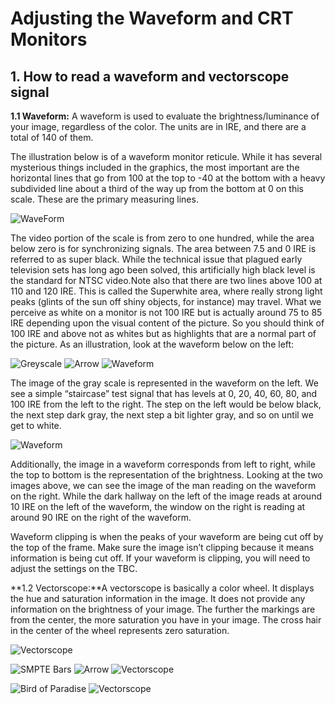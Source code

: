 # Adjusting the Waveform and CRT Monitors

## 1. How to read a waveform and vectorscope signal
**1.1 Waveform:** A waveform is used to evaluate the brightness/luminance of your image, regardless of the color. The units are in IRE, and there are a total of 140 of them. 

The illustration below is of a waveform monitor reticule. While it has several mysterious things included in the graphics, the most important are the horizontal lines that go from 100 at the top to -40 at the bottom with a heavy subdivided line about a third of the way up from the bottom at 0 on this scale. These are the primary measuring lines.

![WaveForm](https://camo.githubusercontent.com/34f17de8f28e643f9d8df3d01e7469c015d669f9a8510908335c863e8c4e06cb/68747470733a2f2f656e637279707465642d74626e332e677374617469632e636f6d2f696d616765733f713d74626e3a414e64394763526e76736534473541456732514c584c474c42303361394d646e45704e6237776e6b477570345f54675473382d7553706b4c)

The video portion of the scale is from zero to one hundred, while the area below zero is for synchronizing signals. The area between 7.5 and 0 IRE is referred to as super black. While the technical issue that plagued early television sets has long ago been solved, this artificially high black level is the standard for NTSC video.Note also that there are two lines above 100 at 110 and 120 IRE. This is called the Superwhite area, where really strong light peaks (glints of the sun off shiny objects, for instance) may travel. What we perceive as white on a monitor is not 100 IRE but is actually around 75 to 85 IRE depending upon the visual content of the picture. So you should think of 100 IRE and above not as whites but as highlights that are a normal part of the picture. As an illustration, look at the waveform below on the left:

![Greyscale](https://encrypted-tbn0.gstatic.com/images?q=tbn:ANd9GcRFdJ_11mIDo0NEwBAmxGDWsSvylzu4lpbPh3x3GwqCfCD230djZMaqwyAS&s) ![Arrow](https://m.media-amazon.com/images/I/11htH9AFpDL.jpg) ![Waveform](https://encrypted-tbn1.gstatic.com/images?q=tbn:ANd9GcQCT-JR8U38QbRlmmfeQ-cpwCgivvRH6XtkkrKQS85EmaAL2Fpr)

The image of the gray scale is represented in the waveform on the left. We see a simple “staircase” test signal that has levels at 0, 20, 40, 60, 80, and 100 IRE from the left to the right. The step on the left would be below black, the next step dark gray, the next step a bit lighter gray, and so on until we get to white.

![Waveform](https://daejeonchronicles.com/wp-content/uploads/2022/01/screen-shot-2022-01-09-at-8.55.44-am.png)

Additionally, the image in a waveform corresponds from left to right, while the top to bottom is the representation of the brightness. Looking at the two images above, we can see the image of the man reading on the waveform on the right. While the dark hallway on the left of the image reads at around 10 IRE on the left of the waveform, the window on the right is reading at around 90 IRE on the right of the waveform.

Waveform clipping is when the peaks of your waveform are being cut off by the top of the frame. Make sure the image isn’t clipping because it means information is being cut off. If your waveform is clipping, you will need to adjust the settings on the TBC.

**1.2 Vectorscope:**A vectorscope is basically a color wheel. It displays the hue and saturation information in the image. It does not provide any information on the brightness of your image. The further the markings are from the center, the more saturation you have in your image. The cross hair in the center of the wheel represents zero saturation.

![Vectorscope](https://www.google.com/url?sa=i&url=http%3A%2F%2Fblog.ieba.com%2Fwp-content%2Fuploads%2F2010%2F06%2FReadWaveformVector.pdf&psig=AOvVaw0AhqX8-vKkTXe0NjZIhCge&ust=1737228568056000&source=images&cd=vfe&opi=89978449&ved=0CBEQjRxqFwoTCODhnu6-_YoDFQAAAAAdAAAAABA0)

![SMPTE Bars](https://upload.wikimedia.org/wikipedia/commons/thumb/6/66/SMPTE_Color_Bars.svg/1200px-SMPTE_Color_Bars.svg.png) ![Arrow](https://m.media-amazon.com/images/I/11htH9AFpDL.jpg) ![Vectorscope](https://danielhaggett.com/images/vectorscope.jpg)

![Bird of Paradise](https://images.immediate.co.uk/production/volatile/sites/10/2021/04/2048x1365-Strelitzia-reginae-GettyImages-1270647929-4f76714.jpg) ![Vectorscope](https://encrypted-tbn0.gstatic.com/images?q=tbn:ANd9GcTJAGKW9EJIKBf6_kvjTf80-ydAwGstnT0obuv7t6qJS7JDIjLV)

